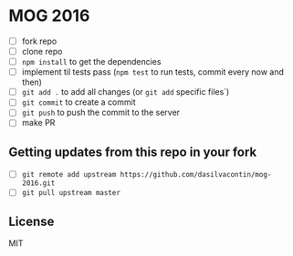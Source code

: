 # MOG 2016

- [ ] fork repo
- [ ] clone repo
- [ ] `npm install` to get the dependencies
- [ ] implement til tests pass (`npm test` to run tests, commit every now and then)
- [ ] `git add .` to add all changes (or `git add` specific files`)
- [ ] `git commit` to create a commit
- [ ] `git push` to push the commit to the server
- [ ] make PR

## Getting updates from this repo in your fork
- [ ] `git remote add upstream https://github.com/dasilvacontin/mog-2016.git`
- [ ] `git pull upstream master`

## License

MIT
